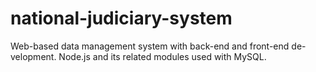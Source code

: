 # national-judiciary-system
Web-based data management system with back-end and front-end de-velopment. Node.js and its related modules used with MySQL.

